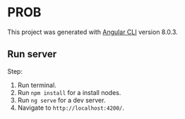 
# PROB

This project was generated with [Angular CLI](https://github.com/angular/angular-cli) version 8.0.3.

## Run server

Step: 
1. Run terminal.
2. Run `npm install` for a install nodes.
3. Run `ng serve` for a dev server. 
4. Navigate to `http://localhost:4200/`.

